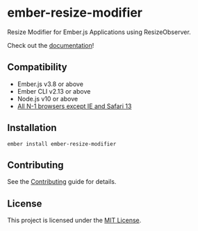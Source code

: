 ember-resize-modifier
==============================================================================

Resize Modifier for Ember.js Applications using ResizeObserver.

Check out the [documentation](https://ember-resize-modifier.jhawk.co/)!

Compatibility
------------------------------------------------------------------------------

* Ember.js v3.8 or above
* Ember CLI v2.13 or above
* Node.js v10 or above
* [All N-1 browsers except IE and Safari 13](https://caniuse.com/#search=resizeobserver)


Installation
------------------------------------------------------------------------------

```
ember install ember-resize-modifier
```

Contributing
------------------------------------------------------------------------------

See the [Contributing](CONTRIBUTING.md) guide for details.


License
------------------------------------------------------------------------------

This project is licensed under the [MIT License](LICENSE.md).
